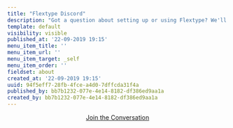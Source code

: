 ```yaml
---
title: "Flextype Discord"
description: "Got a question about setting up or using Flextype? We'll do our best to help you out. Also here you may start discussions about core, plugin and themes development."
template: default
visibility: visible
published_at: '22-09-2019 19:15'
menu_item_title: ''
menu_item_url: ''
menu_item_target: _self
menu_item_order: ''
fieldset: about
created_at: '22-09-2019 19:15'
uuid: 94f5eff7-28fb-4fce-a4d0-7dffcda31f4a
published_by: bb7b1232-077e-4e14-8182-df386ed9aa1a
created_by: bb7b1232-077e-4e14-8182-df386ed9aa1a
---
```


<center>
    <a class="text-center relative text-lg relative pr-6 pl-6 pt-6 pb-6 text-black bg-white border-black border-3 hover:bg-black hover:text-white hover:bg-black hover:text-white hover:border-black hover:border-3" href="https://discord.gg/CCKPKVG">
        Join the Conversation
    </a>
</center>


